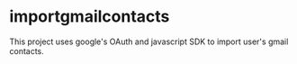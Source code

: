 importgmailcontacts
===================

This project uses google's OAuth and javascript SDK to import user's gmail contacts.
